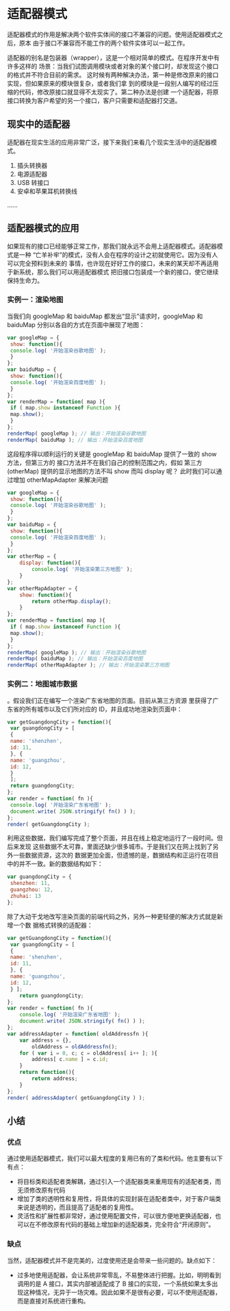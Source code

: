 # 适配器模式
适配器模式的作用是解决两个软件实体间的接口不兼容的问题。使用适配器模式之后，原本
由于接口不兼容而不能工作的两个软件实体可以一起工作。

适配器的别名是包装器（wrapper），这是一个相对简单的模式。在程序开发中有许多这样的
场景：当我们试图调用模块或者对象的某个接口时，却发现这个接口的格式并不符合目前的需求。
这时候有两种解决办法，第一种是修改原来的接口实现，但如果原来的模块很复杂，或者我们拿
到的模块是一段别人编写的经过压缩的代码，修改原接口就显得不太现实了。第二种办法是创建
一个适配器，将原接口转换为客户希望的另一个接口，客户只需要和适配器打交道。
## 现实中的适配器
适配器在现实生活的应用非常广泛，接下来我们来看几个现实生活中的适配器模式。

1. 插头转换器
2. 电源适配器
3. USB 转接口
4. 安卓和苹果耳机转换线

......

## 适配器模式的应用

如果现有的接口已经能够正常工作，那我们就永远不会用上适配器模式。适配器模式是一种
“亡羊补牢”的模式，没有人会在程序的设计之初就使用它。因为没有人可以完全预料到未来的
事情，也许现在好好工作的接口，未来的某天却不再适用于新系统，那么我们可以用适配器模式
把旧接口包装成一个新的接口，使它继续保持生命力。

### 实例一：渲染地图

当我们向 googleMap 和 baiduMap 都发出“显示”请求时，googleMap
和 baiduMap 分别以各自的方式在页面中展现了地图：
```javascript
var googleMap = { 
 show: function(){ 
 console.log( '开始渲染谷歌地图' ); 
 } 
}; 
var baiduMap = { 
 show: function(){ 
 console.log( '开始渲染百度地图' ); 
 } 
}; 
var renderMap = function( map ){ 
 if ( map.show instanceof Function ){ 
 map.show(); 
 } 
}; 
renderMap( googleMap ); // 输出：开始渲染谷歌地图 
renderMap( baiduMap ); // 输出：开始渲染百度地图
```
这段程序得以顺利运行的关键是 googleMap 和 baiduMap 提供了一致的 show 方法，但第三方的
接口方法并不在我们自己的控制范围之内，假如 第三方(otherMap) 提供的显示地图的方法不叫 show 而叫
display 呢？
此时我们可以通过增加 otherMapAdapter 来解决问题
```javascript
var googleMap = { 
 show: function(){ 
 console.log( '开始渲染谷歌地图' ); 
 } 
}; 
var baiduMap = { 
 show: function(){ 
 console.log( '开始渲染百度地图' ); 
 } 
};
var otherMap = {
    display: function(){
        console.log( '开始渲染第三方地图' );
    }
};
var otherMapAdapter = {
    show: function(){
        return otherMap.display();
    }
};
var renderMap = function( map ){ 
 if ( map.show instanceof Function ){ 
 map.show(); 
 } 
}; 
renderMap( googleMap ); // 输出：开始渲染谷歌地图 
renderMap( baiduMap ); // 输出：开始渲染百度地图
renderMap( otherMapAdapter ); // 输出：开始渲染第三方地图
```

### 实例二：地图城市数据
。假设我们正在编写一个渲染广东省地图的页面。目前从第三方资源
里获得了广东省的所有城市以及它们所对应的 ID，并且成功地渲染到页面中：
```javascript
var getGuangdongCity = function(){ 
 var guangdongCity = [ 
 { 
 name: 'shenzhen', 
 id: 11, 
 }, { 
 name: 'guangzhou', 
 id: 12, 
 } 
 ]; 
 return guangdongCity; 
}; 
var render = function( fn ){ 
 console.log( '开始渲染广东省地图' ); 
 document.write( JSON.stringify( fn() ) ); 
}; 
render( getGuangdongCity );
```
利用这些数据，我们编写完成了整个页面，并且在线上稳定地运行了一段时间。但后来发现
这些数据不太可靠，里面还缺少很多城市。于是我们又在网上找到了另外一些数据资源，这次的
数据更加全面，但遗憾的是，数据结构和正运行在项目中的并不一致。新的数据结构如下：
```javascript
var guangdongCity = { 
 shenzhen: 11, 
 guangzhou: 12, 
 zhuhai: 13 
};
```
除了大动干戈地改写渲染页面的前端代码之外，另外一种更轻便的解决方式就是新增一个数
据格式转换的适配器：

```javascript
var getGuangdongCity = function(){ 
 var guangdongCity = [ 
 { 
 name: 'shenzhen', 
 id: 11, 
 }, { 
 name: 'guangzhou', 
 id: 12, 
 } ];
    return guangdongCity;
};
var render = function( fn ){
    console.log( '开始渲染广东省地图' );
    document.write( JSON.stringify( fn() ) );
};
var addressAdapter = function( oldAddressfn ){
    var address = {},
        oldAddress = oldAddressfn();
    for ( var i = 0, c; c = oldAddress[ i++ ]; ){
        address[ c.name ] = c.id;
    }
    return function(){
        return address;
    }
};
render( addressAdapter( getGuangdongCity ) );
```
## 小结
### 优点
通过使用适配器模式，我们可以最大程度的复用已有的了类和代码。他主要有以下有点：
* 将目标类和适配者类解耦，通过引入一个适配器类来重用现有的适配者类，而无须修改原有代码
* 增加了类的透明性和复用性，将具体的实现封装在适配者类中，对于客户端类来说是透明的，而且提高了适配者的复用性。
* 灵活性和扩展性都非常好，通过使用配置文件，可以很方便地更换适配器，也可以在不修改原有代码的基础上增加新的适配器类，完全符合“开闭原则”。
### 缺点
当然，适配器模式并不是完美的，过度使用还是会带来一些问题的。缺点如下：
* 过多地使用适配器，会让系统非常零乱，不易整体进行把握。比如，明明看到调用的是 A 接口，其实内部被适配成了 B 接口的实现，一个系统如果太多出现这种情况，无异于一场灾难。因此如果不是很有必要，可以不使用适配器，而是直接对系统进行重构。
